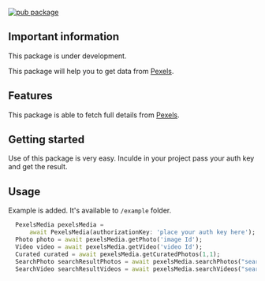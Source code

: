 [![pub package](https://img.shields.io/pub/v/pexels_photos_videos.svg)](https://pub.dev/packages/pexels_photos_videos)

## Important information

This package is under development.

This package will help you to get data from [Pexels](https://pexels.com). 

## Features

This package is able to fetch full details from [Pexels](https://pexels.com).

## Getting started

Use of this package is very easy. Inculde in your project pass your auth key and get the result.

## Usage

Example is added. It's available  to `/example` folder.

```dart
  PexelsMedia pexelsMedia =
      await PexelsMedia(authorizationKey: 'place your auth key here');
  Photo photo = await pexelsMedia.getPhoto('image Id');
  Video video = await pexelsMedia.getVideo('video Id');
  Curated curated = await pexelsMedia.getCuratedPhotos(1,1);
  SearchPhoto searchResultPhotos = await pexelsMedia.searchPhotos("search text");
  SearchVideo searchResultVideos = await pexelsMedia.searchVideos("search text");
```